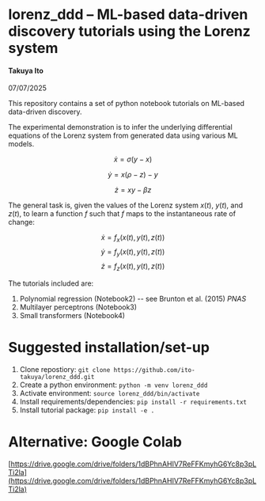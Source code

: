 # lorenz_ddd – ML-based data-driven discovery tutorials using the Lorenz system
#### Takuya Ito
07/07/2025

This repository contains a set of python notebook tutorials on ML-based data-driven discovery.

The experimental demonstration is to infer the underlying differential equations of the Lorenz system from generated data using various ML models.

$$\dot{x} = \sigma (y - x)$$

$$\dot{y} = x ( \rho - z) - y$$

$$\dot{z} = xy - \beta z$$

The general task is, given the values of the Lorenz system $x(t)$, $y(t)$, and $z(t)$, to learn a function $f$ such that $f$ maps to the instantaneous rate of change:

$$ \dot{x} = f_x \big( x(t),y(t),z(t) \big)$$
$$ \dot{y} = f_y \big( x(t),y(t),z(t) \big)$$
$$ \dot{z} = f_z \big( x(t),y(t),z(t) \big)$$

The tutorials included are:
1. Polynomial regression (Notebook2) -- see Brunton et al. (2015) *PNAS*
2. Multilayer perceptrons (Notebook3)
3. Small transformers (Notebook4)

# Suggested installation/set-up
1. Clone repostiory: `git clone https://github.com/ito-takuya/lorenz_ddd.git`
2. Create a python environment: `python -m venv lorenz_ddd`
3. Activate environment: `source lorenz_ddd/bin/activate`
4. Install requirements/dependencies: `pip install -r requirements.txt`
5. Install tutorial package: `pip install -e .`

# Alternative: Google Colab
[https://drive.google.com/drive/folders/1dBPhnAHIV7ReFFKmyhG6Yc8p3pLTi2la](https://drive.google.com/drive/folders/1dBPhnAHIV7ReFFKmyhG6Yc8p3pLTi2la)

